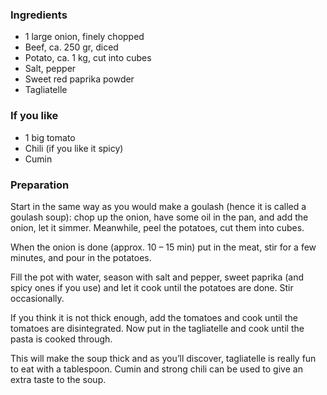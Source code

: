 
### Ingredients
- 1 large onion, finely chopped
- Beef, ca. 250 gr, diced
- Potato, ca. 1 kg, cut into cubes
- Salt, pepper
- Sweet red paprika powder
- Tagliatelle

### If you like
- 1 big tomato
- Chili (if you like it spicy)
- Cumin

### Preparation
Start in the same way as you would make a goulash (hence it is called a goulash soup): chop up the onion, have some oil in the pan, and add the onion, let it simmer. Meanwhile, peel the potatoes, cut them into cubes.

 When the onion is done (approx. 10 – 15 min) put in the meat, stir for a few minutes, and pour in the potatoes.

 Fill the pot with water, season with salt and pepper, sweet paprika (and spicy ones if you use) and let it cook until the potatoes are done. Stir occasionally.

 If you think it is not thick enough, add the tomatoes and cook until the tomatoes are disintegrated. Now put in the tagliatelle and cook until the pasta is cooked through.

 This will make the soup thick and as you’ll discover, tagliatelle is really fun to eat with a tablespoon. Cumin and strong chili can be used to give an extra taste to the soup.

  